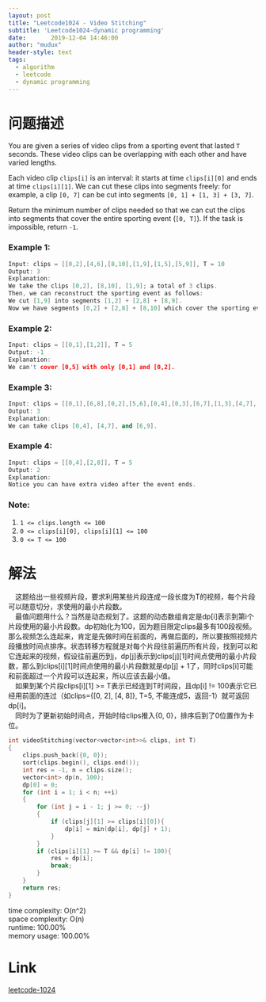 ```yaml
---
layout: post
title: "Leetcode1024 - Video Stitching"
subtitle: 'Leetcode1024-dynamic programming'
date:       2019-12-04 14:46:00
author: "mudux"
header-style: text
tags:
  - algorithm
  - leetcode
  - dynamic programming
---
```


# 问题描述
You are given a series of video clips from a sporting event that lasted ``T`` seconds.  These video clips can be overlapping with each other and have varied lengths.

Each video clip ``clips[i]`` is an interval: it starts at time ``clips[i][0]`` and ends at time ``clips[i][1]``.  We can cut these clips into segments freely: for example, a clip ``[0, 7]`` can be cut into segments ``[0, 1] + [1, 3] + [3, 7]``.

Return the minimum number of clips needed so that we can cut the clips into segments that cover the entire sporting event (``[0, T]``).  If the task is impossible, return ``-1``.

### Example 1:
```c++
Input: clips = [[0,2],[4,6],[8,10],[1,9],[1,5],[5,9]], T = 10
Output: 3
Explanation: 
We take the clips [0,2], [8,10], [1,9]; a total of 3 clips.
Then, we can reconstruct the sporting event as follows:
We cut [1,9] into segments [1,2] + [2,8] + [8,9].
Now we have segments [0,2] + [2,8] + [8,10] which cover the sporting event [0, 10].
```
### Example 2:
```c++
Input: clips = [[0,1],[1,2]], T = 5
Output: -1
Explanation: 
We can't cover [0,5] with only [0,1] and [0,2].
```
### Example 3:
```c++
Input: clips = [[0,1],[6,8],[0,2],[5,6],[0,4],[0,3],[6,7],[1,3],[4,7],[1,4],[2,5],[2,6],[3,4],[4,5],[5,7],[6,9]], T = 9
Output: 3
Explanation: 
We can take clips [0,4], [4,7], and [6,9].
```
### Example 4:
```c++
Input: clips = [[0,4],[2,8]], T = 5
Output: 2
Explanation: 
Notice you can have extra video after the event ends.
```
### Note:
1. ``1 <= clips.length <= 100``
2. ``0 <= clips[i][0], clips[i][1] <= 100``
3. ``0 <= T <= 100``

# 解法
&emsp;这题给出一些视频片段，要求利用某些片段连成一段长度为T的视频，每个片段可以随意切分，求使用的最小片段数。  
&emsp;最值问题用什么？当然是动态规划了。这题的动态数组肯定是dp[i]表示到第i个片段使用的最小片段数。dp初始化为100，因为题目限定clips最多有100段视频。那么视频怎么连起来，肯定是先做时间在前面的，再做后面的，所以要按照视频片段播放时间点排序。状态转移方程就是对每个片段往前遍历所有片段，找到可以和它连起来的视频，假设往前遍历到j，dp[j]表示到clips[j][1]时间点使用的最小片段数，那么到clips[i][1]时间点使用的最小片段数就是dp[j] + 1了，同时clips[i]可能和前面超过一个片段可以连起来，所以应该去最小值。  
&emsp;如果到某个片段clips[i][1] >= T表示已经连到T时间段，且dp[i] != 100表示它已经用前面的连过（如clips={[0, 2], [4, 8]}, T=5, 不能连成5，返回-1）就可返回dp[i]。  
&emsp;同时为了更新初始时间点，开始时给clips推入{0, 0}，排序后到了0位置作为卡位。
```c++
int videoStitching(vector<vector<int>>& clips, int T) 
{
	clips.push_back({0, 0});
	sort(clips.begin(), clips.end());
	int res = -1, n = clips.size();
	vector<int> dp(n, 100);
	dp[0] = 0;
	for (int i = 1; i < n; ++i)
	{
		for (int j = i - 1; j >= 0; --j)
		{
			if (clips[j][1] >= clips[i][0]){
				dp[i] = min(dp[i], dp[j] + 1);
			}
		}
		if (clips[i][1] >= T && dp[i] != 100){
			res = dp[i];
			break;
		}
	}
	return res;
}
```
time complexity: O(n^2)  
space complexity: O(n)  
runtime: 100.00%  
memory usage: 100.00%  

# Link
[leetcode-1024](https://leetcode.com/problems/video-stitching/)